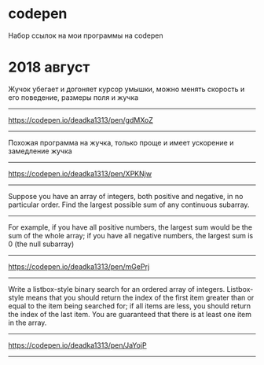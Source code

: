 # codepen
Набор ссылок на мои программы на codepen

# 2018 август
Жучок убегает и догоняет курсор умышки, можно менять скорость и его поведение, размеры поля и жучка
***
https://codepen.io/deadka1313/pen/gdMXoZ
***
Похожая программа на жучка, только проще и имеет ускорение и замедление жучка
***
https://codepen.io/deadka1313/pen/XPKNjw
***
Suppose you have an array of integers, both positive and negative, in no particular order.  Find the largest possible sum of any continuous subarray.  
***
For example, if you have all positive numbers, the largest sum would be the sum of the whole array; if you have all negative numbers, the largest sum is 0 (the null subarray)
***
https://codepen.io/deadka1313/pen/mGePrj
***
Write a listbox-style binary search for an ordered array of integers.  Listbox-style means that you should return the index of the first item greater than or equal to the item being searched for; if all items are less, you should return the index of the last item.  You are guaranteed that there is at least one item in the array.
***
https://codepen.io/deadka1313/pen/JaYojP
***
